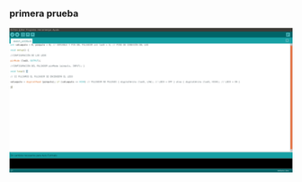 ### primera prueba





![](https://github.com/Samael696/arduino/blob/main/Captura%20de%20pantalla%20de%202021-10-06%2011-52-45.png?raw=true)
